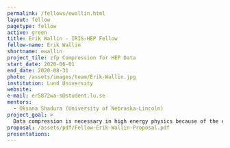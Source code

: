 ```yaml
---
permalink: /fellows/ewallin.html
layout: fellow
pagetype: fellow
active: green
title: Erik Wallin - IRIS-HEP Fellow
fellow-name: Erik Wallin
shortname: ewallin
project_tile: zfp Compression for HEP Data
start_date: 2020-06-01
end_date: 2020-08-31
photo: /assets/images/team/Erik-Wallin.jpg
institution: Lund University
website:
e-mail: er5872wa-s@student.lu.se
mentors:
  - Oksana Shadura (University of Nebraska-Lincoln)
project_goal: >
  Data compression is necessary in high energy physics because of the enormous amounts of data involved. This project will explore the use of the zfp lossy data compression algorithm for compression of HEP data, focusing on the CMS MiniAOD data format.
proposal: /assets/pdf/Fellow-Erik-Wallin-Proposal.pdf
presentations:
---
```

